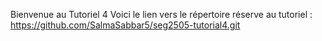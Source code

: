 
Bienvenue au Tutoriel 4
Voici le lien vers le répertoire réserve au tutoriel :
https://github.com/SalmaSabbar5/seg2505-tutorial4.git

